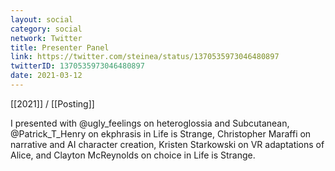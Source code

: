```yaml
---
layout: social
category: social
network: Twitter
title: Presenter Panel
link: https://twitter.com/steinea/status/1370535973046480897
twitterID: 1370535973046480897
date: 2021-03-12
---
```


[[2021]] / [[Posting]]

I presented with @ugly_feelings on heteroglossia and Subcutanean, @Patrick_T_Henry on ekphrasis in Life is Strange, Christopher Maraffi on narrative and AI character creation, Kristen Starkowski on VR adaptations of Alice, and Clayton McReynolds on choice in Life is Strange.
